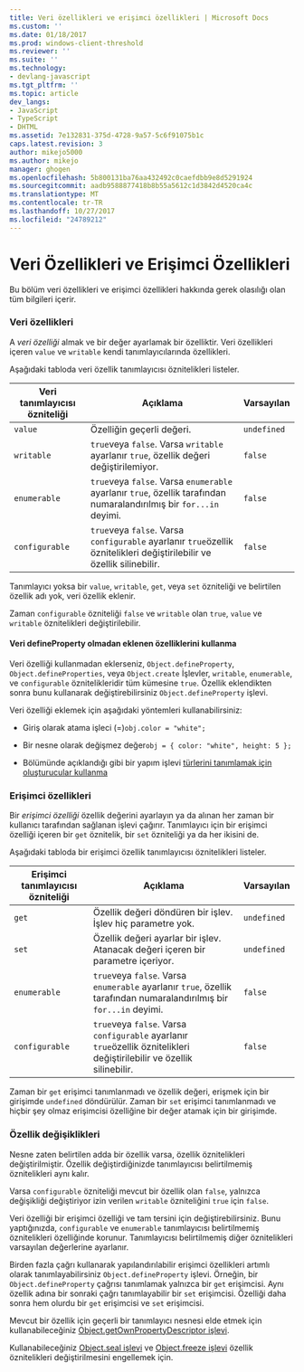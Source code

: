 ```yaml
---
title: Veri özellikleri ve erişimci özellikleri | Microsoft Docs
ms.custom: ''
ms.date: 01/18/2017
ms.prod: windows-client-threshold
ms.reviewer: ''
ms.suite: ''
ms.technology:
- devlang-javascript
ms.tgt_pltfrm: ''
ms.topic: article
dev_langs:
- JavaScript
- TypeScript
- DHTML
ms.assetid: 7e132831-375d-4728-9a57-5c6f91075b1c
caps.latest.revision: 3
author: mikejo5000
ms.author: mikejo
manager: ghogen
ms.openlocfilehash: 5b800131ba76aa432492c0caefdbb9e8d5291924
ms.sourcegitcommit: aadb9588877418b8b55a5612c1d3842d4520ca4c
ms.translationtype: MT
ms.contentlocale: tr-TR
ms.lasthandoff: 10/27/2017
ms.locfileid: "24789212"
---
```

# <a name="data-properties-and-accessor-properties"></a>Veri Özellikleri ve Erişimci Özellikleri
Bu bölüm veri özellikleri ve erişimci özellikleri hakkında gerek olasılığı olan tüm bilgileri içerir.  
  
### <a name="data-properties"></a>Veri özellikleri  
 A *veri özelliği* almak ve bir değer ayarlamak bir özelliktir. Veri özellikleri içeren `value` ve `writable` kendi tanımlayıcılarında özellikleri.  
  
 Aşağıdaki tabloda veri özellik tanımlayıcısı öznitelikleri listeler.  
  
|Veri tanımlayıcısı özniteliği|Açıklama|Varsayılan|  
|-------------------------------|-----------------|-------------|  
|`value`|Özelliğin geçerli değeri.|`undefined`|  
|`writable`|`true`veya `false`. Varsa `writable` ayarlanır `true`, özellik değeri değiştirilemiyor.|`false`|  
|`enumerable`|`true`veya `false`. Varsa `enumerable` ayarlanır `true`, özellik tarafından numaralandırılmış bir `for...in` deyimi.|`false`|  
|`configurable`|`true`veya `false`. Varsa `configurable` ayarlanır `true`özellik öznitelikleri değiştirilebilir ve özellik silinebilir.|`false`|  
  
 Tanımlayıcı yoksa bir `value`, `writable`, `get`, veya `set` özniteliği ve belirtilen özellik adı yok, veri özellik eklenir.  
  
 Zaman `configurable` özniteliği `false` ve `writable` olan `true`, `value` ve `writable` öznitelikleri değiştirilebilir.  
  
#### <a name="data-properties-added-without-using-defineproperty"></a>Veri defineProperty olmadan eklenen özelliklerini kullanma  
 Veri özelliği kullanmadan eklerseniz, `Object.defineProperty`, `Object.defineProperties`, veya `Object.create` İşlevler, `writable`, `enumerable`, ve `configurable` öznitelikleridir tüm kümesine `true`. Özellik eklendikten sonra bunu kullanarak değiştirebilirsiniz `Object.defineProperty` işlevi.  
  
 Veri özelliği eklemek için aşağıdaki yöntemleri kullanabilirsiniz:  
  
-   Giriş olarak atama işleci (=)`obj.color = "white";`  
  
-   Bir nesne olarak değişmez değer`obj = { color: "white", height: 5 };`  
  
-   Bölümünde açıklandığı gibi bir yapım işlevi [türlerini tanımlamak için oluşturucular kullanma](../../javascript/advanced/using-constructors-to-define-types.md)  
  
### <a name="accessor-properties"></a>Erişimci özellikleri  
 Bir *erişimci özelliği* özellik değerini ayarlayın ya da alınan her zaman bir kullanıcı tarafından sağlanan işlevi çağırır. Tanımlayıcı için bir erişimci özelliği içeren bir `get` öznitelik, bir `set` özniteliği ya da her ikisini de.  
  
 Aşağıdaki tabloda bir erişimci özellik tanımlayıcısı öznitelikleri listeler.  
  
|Erişimci tanımlayıcısı özniteliği|Açıklama|Varsayılan|  
|-----------------------------------|-----------------|-------------|  
|`get`|Özellik değeri döndüren bir işlev. İşlev hiç parametre yok.|`undefined`|  
|`set`|Özellik değeri ayarlar bir işlev. Atanacak değeri içeren bir parametre içeriyor.|`undefined`|  
|`enumerable`|`true`veya `false`. Varsa `enumerable` ayarlanır `true`, özellik tarafından numaralandırılmış bir `for...in` deyimi.|`false`|  
|`configurable`|`true`veya `false`. Varsa `configurable` ayarlanır `true`özellik öznitelikleri değiştirilebilir ve özellik silinebilir.|`false`|  
  
 Zaman bir `get` erişimci tanımlanmadı ve özellik değeri, erişmek için bir girişimde `undefined` döndürülür. Zaman bir `set` erişimci tanımlanmadı ve hiçbir şey olmaz erişimcisi özelliğine bir değer atamak için bir girişimde.  
  
### <a name="property-modifications"></a>Özellik değişiklikleri  
 Nesne zaten belirtilen adda bir özellik varsa, özellik öznitelikleri değiştirilmiştir. Özellik değiştirdiğinizde tanımlayıcısı belirtilmemiş öznitelikleri aynı kalır.  
  
 Varsa `configurable` özniteliği mevcut bir özellik olan `false`, yalnızca değişikliği değiştiriyor izin verilen `writable` özniteliğini `true` için `false`.  
  
 Veri özelliği bir erişimci özelliği ve tam tersini için değiştirebilirsiniz. Bunu yaptığınızda, `configurable` ve `enumerable` tanımlayıcısı belirtilmemiş öznitelikleri özelliğinde korunur. Tanımlayıcısı belirtilmemiş diğer öznitelikleri varsayılan değerlerine ayarlanır.  
  
 Birden fazla çağrı kullanarak yapılandırılabilir erişimci özellikleri artımlı olarak tanımlayabilirsiniz `Object.defineProperty` işlevi. Örneğin, bir `Object.defineProperty` çağrısı tanımlamak yalnızca bir `get` erişimcisi. Aynı özellik adına bir sonraki çağrı tanımlayabilir bir `set` erişimcisi. Özelliği daha sonra hem olurdu bir `get` erişimcisi ve `set` erişimcisi.  
  
 Mevcut bir özellik için geçerli bir tanımlayıcı nesnesi elde etmek için kullanabileceğiniz [Object.getOwnPropertyDescriptor işlevi](../../javascript/reference/object-getownpropertydescriptor-function-javascript.md).  
  
 Kullanabileceğiniz [Object.seal işlevi](../../javascript/reference/object-seal-function-javascript.md) ve [Object.freeze işlevi](../../javascript/reference/object-freeze-function-javascript.md) özellik öznitelikleri değiştirilmesini engellemek için.